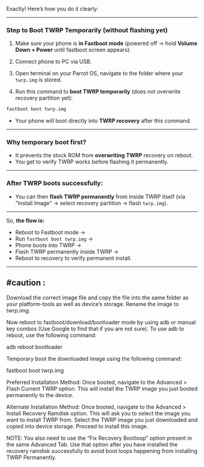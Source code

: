 Exactly! Here’s how you do it clearly:

---

### Step to Boot TWRP Temporarily (without flashing yet)

1. Make sure your phone is **in Fastboot mode** (powered off → hold **Volume Down + Power** until fastboot screen appears).

2. Connect phone to PC via USB.

3. Open terminal on your Parrot OS, navigate to the folder where your `twrp.img` is stored.

4. Run this command to **boot TWRP temporarily** (does not overwrite recovery partition yet):

```bash
fastboot boot twrp.img
```

* Your phone will boot directly into **TWRP recovery** after this command.

---

### Why temporary boot first?

* It prevents the stock ROM from **overwriting TWRP** recovery on reboot.
* You get to verify TWRP works before flashing it permanently.

---

### After TWRP boots successfully:

* You can then **flash TWRP permanently** from inside TWRP itself (via "Install Image" → select recovery partition → flash `twrp.img`).

---

So, **the flow is:**

* Reboot to Fastboot mode →
* Run `fastboot boot twrp.img` →
* Phone boots into TWRP →
* Flash TWRP permanently inside TWRP →
* Reboot to recovery to verify permanent install.

---
#caution :
-------------
Download the correct image file and copy the file into the same folder as your platform-tools as well as device’s storage. Rename the image to twrp.img.

Now reboot to fastboot/download/bootloader mode by using adb or manual key combos (Use Google to find that if you are not sure). To use adb to reboot, use the following command:

adb reboot bootloader

Temporary boot the downloaded image using the following command:

fastboot boot twrp.img

Preferred Installation Method: Once booted, navigate to the Advanced > Flash Current TWRP option. This will install the TWRP image you just booted permanently to the device.

Alternate Installation Method: Once booted, navigate to the Advanced > Install Recovery Ramdisk option. This will ask you to select the image you want to install TWRP from. Select the TWRP image you just downloaded and copied into device storage. Proceed to install this image.

NOTE: You also need to use the “Fix Recovery Bootloop” option present in the same Advanced Tab. Use that option after you have installed the recovery ramdisk successfully to avoid boot loops happening from installing TWRP Permanently.
